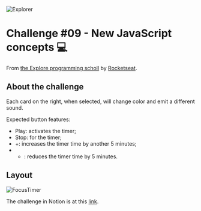 ![Explorer](https://efficient-sloth-d85.notion.site/image/https%3A%2F%2Fs3-us-west-2.amazonaws.com%2Fsecure.notion-static.com%2F74dec54c-b44a-4c7e-adbd-f8a069b98b7b%2FCapa_Notion_-_Explorer.png?table=block&id=19dfbff7-b19c-47c5-9a28-6afa37d42543&spaceId=08f749ff-d06d-49a8-a488-9846e081b224&width=2000&userId=&cache=v2)

# Challenge #09 - New JavaScript concepts 💻

From [the Explore programming scholl](https://www.rocketseat.com.br/explorer) by [Rocketseat](https://www.rocketseat.com.br/).

## About the challenge
Each card on the right, when selected, will change color and emit a different sound.

Expected button features:

- Play: activates the timer;
- Stop: for the timer;
- +: increases the timer time by another 5 minutes;
- - : reduces the timer time by 5 minutes.

## Layout
![FocusTimer](https://github.com/mayumayara/project08/assets/120471137/c5400826-43d4-4ee7-96d1-f748e444442a)

The challenge in Notion is at this [link](https://www.figma.com/file/cTSbSa73BokhrponfxQYec/Stage-05---Focus-Timer-2.0-(Copy)?type=design&node-id=0%3A1&mode=design&t=swJqtrvQixW9AMLS-1).
